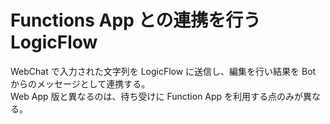 # Functions App との連携を行う LogicFlow

 WebChat で入力された文字列を LogicFlow に送信し、編集を行い結果を Bot からのメッセージとして連携する。<br />
 Web App 版と異なるのは、待ち受けに Function App を利用する点のみが異なる。
